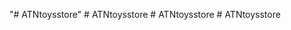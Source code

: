 "# ATNtoysstore" 
#   A T N t o y s s t o r e  
 #   A T N t o y s s t o r e  
 #   A T N t o y s s t o r e  
 
